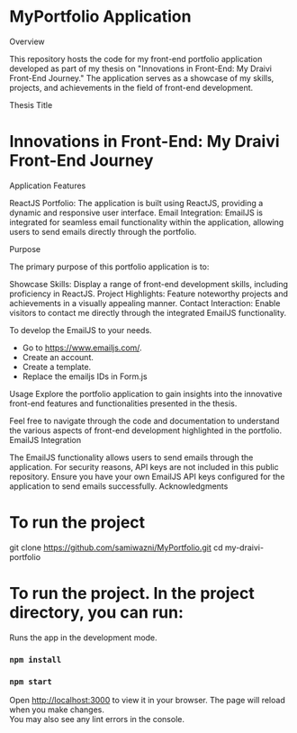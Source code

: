 # MyPortfolio Application
Overview

This repository hosts the code for my front-end portfolio application developed as part of my thesis on "Innovations in Front-End: My Draivi Front-End Journey." The application serves as a showcase of my skills, projects, and achievements in the field of front-end development.

Thesis Title
# Innovations in Front-End: My Draivi Front-End Journey

Application Features

ReactJS Portfolio: The application is built using ReactJS, providing a dynamic and responsive user interface.
Email Integration: EmailJS is integrated for seamless email functionality within the application, allowing users to send emails directly through the portfolio.

Purpose

The primary purpose of this portfolio application is to:

Showcase Skills: Display a range of front-end development skills, including proficiency in ReactJS.
Project Highlights: Feature noteworthy projects and achievements in a visually appealing manner.
Contact Interaction: Enable visitors to contact me directly through the integrated EmailJS functionality.

To develop the EmailJS to your needs. 
- Go to https://www.emailjs.com/.
- Create an account.
- Create a template.
- Replace the emailjs IDs in Form.js


Usage
Explore the portfolio application to gain insights into the innovative front-end features and functionalities presented in the thesis.

Feel free to navigate through the code and documentation to understand the various aspects of front-end development highlighted in the portfolio.
EmailJS Integration

The EmailJS functionality allows users to send emails through the application. For security reasons, API keys are not included in this public repository. Ensure you have your own EmailJS API keys configured for the application to send emails successfully.
Acknowledgments

# To run the project 
git clone https://github.com/samiwazni/MyPortfolio.git
cd my-draivi-portfolio

# To run the project. In the project directory, you can run:
Runs the app in the development mode.
### `npm install`
### `npm start` 

Open [http://localhost:3000](http://localhost:3000) to view it in your browser.
The page will reload when you make changes.\
You may also see any lint errors in the console.
